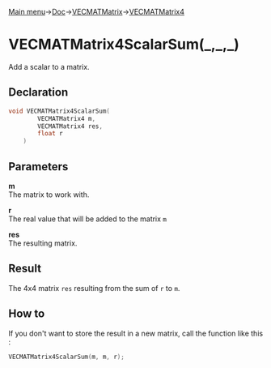 [Main menu](../../../../Readme.md)->[Doc](../../../VECMATKit.md)->[VECMATMatrix](../../VECMATMatrix.md)->[VECMATMatrix4](../../VECMATMatrix4.md)

# VECMATMatrix4ScalarSum(\_,\_,\_)
Add a scalar to a matrix.

## **Declaration**
```C
void VECMATMatrix4ScalarSum(
		VECMATMatrix4 m,
		VECMATMatrix4 res,
		float r
	)
```


## **Parameters**
**m**  
The matrix to work with.

**r**  
The real value that will be added to the matrix `m`

**res**  
The resulting matrix.


## **Result**
The 4x4 matrix `res` resulting from the sum of `r` to `m`.

## How to
If you don't want to store the result in a new matrix, call the function like this :

```C
VECMATMatrix4ScalarSum(m, m, r);
```
